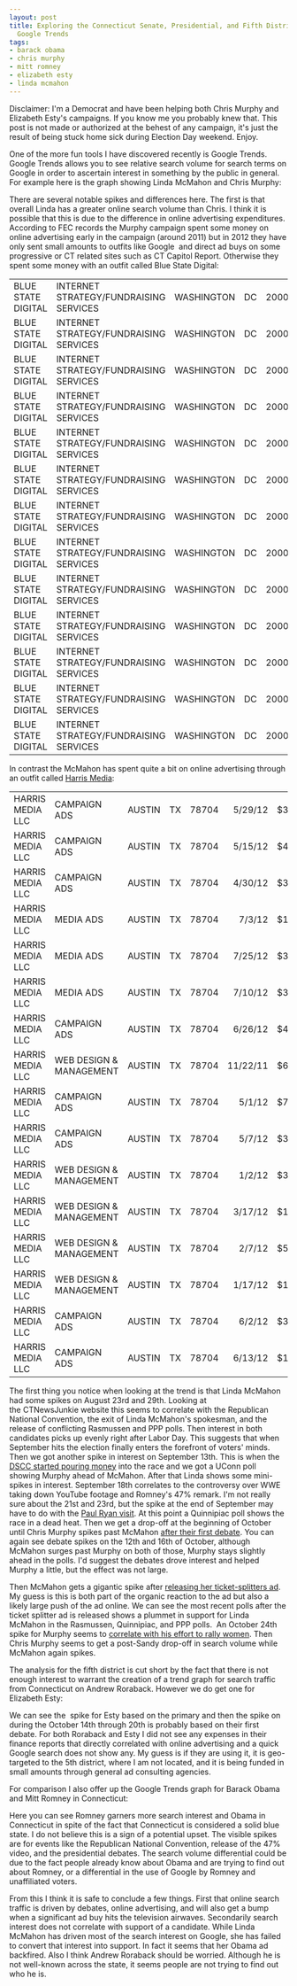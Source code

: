 ```yaml
---
layout: post
title: Exploring the Connecticut Senate, Presidential, and Fifth District Races Using
  Google Trends
tags:
- barack obama
- chris murphy
- mitt romney
- elizabeth esty
- linda mcmahon
---
```

Disclaimer: I'm a Democrat and have been helping both Chris Murphy and Elizabeth Esty's campaigns. If you know me you probably knew that. This post is not made or authorized at the behest of any campaign, it's just the result of being stuck home sick during Election Day weekend. Enjoy.

One of the more fun tools I have discovered recently is Google Trends. Google Trends allows you to see relative search volume for search terms on Google in order to ascertain interest in something by the public in general. For example here is the graph showing Linda McMahon and Chris Murphy:



<!--more-->There are several notable spikes and differences here. The first is that overall Linda has a greater online search volume than Chris. I think it is possible that this is due to the difference in online advertising expenditures. According to FEC records the Murphy campaign spent some money on online advertising early in the campaign (around 2011) but in 2012 they have only sent small amounts to outfits like Google  and direct ad buys on some progressive or CT related sites such as CT Capitol Report. Otherwise they spent some money with an outfit called Blue State Digital:
<table width="422" border="0" cellspacing="0" cellpadding="0"><colgroup> <col width="108" /> <col span="2" width="65" /> <col width="18" /> <col width="36" /> <col span="2" width="65" /> </colgroup>
<tbody>
<tr>
<td width="108" height="15">BLUE STATE DIGITAL</td>
<td width="65">INTERNET STRATEGY/FUNDRAISING SERVICES</td>
<td width="65">WASHINGTON</td>
<td width="18">DC</td>
<td align="right" width="36">20005</td>
<td align="right" width="65">1/11/12</td>
<td align="right" width="65">$1,226</td>
</tr>
<tr>
<td height="15">BLUE STATE DIGITAL</td>
<td>INTERNET STRATEGY/FUNDRAISING SERVICES</td>
<td>WASHINGTON</td>
<td>DC</td>
<td align="right">20005</td>
<td align="right">4/26/12</td>
<td align="right">$1,231</td>
</tr>
<tr>
<td height="15">BLUE STATE DIGITAL</td>
<td>INTERNET STRATEGY/FUNDRAISING SERVICES</td>
<td>WASHINGTON</td>
<td>DC</td>
<td align="right">20005</td>
<td align="right">6/7/12</td>
<td align="right">$2,932</td>
</tr>
<tr>
<td height="15">BLUE STATE DIGITAL</td>
<td>INTERNET STRATEGY/FUNDRAISING SERVICES</td>
<td>WASHINGTON</td>
<td>DC</td>
<td align="right">20005</td>
<td align="right">6/28/12</td>
<td align="right">$1,000</td>
</tr>
<tr>
<td height="15">BLUE STATE DIGITAL</td>
<td>INTERNET STRATEGY/FUNDRAISING SERVICES</td>
<td>WASHINGTON</td>
<td>DC</td>
<td align="right">20005</td>
<td align="right">6/3/11</td>
<td align="right">$895</td>
</tr>
<tr>
<td height="15">BLUE STATE DIGITAL</td>
<td>INTERNET STRATEGY/FUNDRAISING SERVICES</td>
<td>WASHINGTON</td>
<td>DC</td>
<td align="right">20005</td>
<td align="right">4/12/11</td>
<td align="right">$2,148</td>
</tr>
<tr>
<td height="15">BLUE STATE DIGITAL</td>
<td>INTERNET STRATEGY/FUNDRAISING SERVICES</td>
<td>WASHINGTON</td>
<td>DC</td>
<td align="right">20005</td>
<td align="right">7/29/11</td>
<td align="right">$900</td>
</tr>
<tr>
<td height="15">BLUE STATE DIGITAL</td>
<td>INTERNET STRATEGY/FUNDRAISING SERVICES</td>
<td>WASHINGTON</td>
<td>DC</td>
<td align="right">20005</td>
<td align="right">2/10/11</td>
<td align="right">$329</td>
</tr>
<tr>
<td height="15">BLUE STATE DIGITAL</td>
<td>INTERNET STRATEGY/FUNDRAISING SERVICES</td>
<td>WASHINGTON</td>
<td>DC</td>
<td align="right">20005</td>
<td align="right">2/16/11</td>
<td align="right">$1,047</td>
</tr>
<tr>
<td height="15">BLUE STATE DIGITAL</td>
<td>INTERNET STRATEGY/FUNDRAISING SERVICES</td>
<td>WASHINGTON</td>
<td>DC</td>
<td align="right">20005</td>
<td align="right">10/19/11</td>
<td align="right">$4,080</td>
</tr>
<tr>
<td height="15">BLUE STATE DIGITAL</td>
<td>INTERNET STRATEGY/FUNDRAISING SERVICES</td>
<td>WASHINGTON</td>
<td>DC</td>
<td align="right">20005</td>
<td align="right">10/18/11</td>
<td align="right">$1,317</td>
</tr>
<tr>
<td height="15">BLUE STATE DIGITAL</td>
<td>INTERNET STRATEGY/FUNDRAISING SERVICES</td>
<td>WASHINGTON</td>
<td>DC</td>
<td align="right">20005</td>
<td align="right">11/30/11</td>
<td align="right">$917</td>
</tr>
<tr>
<td height="15">BLUE STATE DIGITAL</td>
<td>INTERNET STRATEGY/FUNDRAISING SERVICES</td>
<td>WASHINGTON</td>
<td>DC</td>
<td align="right">20005</td>
<td align="right">1/3/12</td>
<td align="right">$963</td>
</tr>
</tbody>
</table>
In contrast the McMahon has spent quite a bit on online advertising through an outfit called <a href="http://www.harrismediallc.com">Harris Media</a>:
<table width="476" border="0" cellspacing="0" cellpadding="0"><colgroup> <col width="78" /> <col width="157" /> <col width="65" /> <col width="20" /> <col width="37" /> <col width="62" /> <col width="57" /> </colgroup>
<tbody>
<tr>
<td width="78" height="15">HARRIS MEDIA LLC</td>
<td width="157">CAMPAIGN ADS</td>
<td width="65">AUSTIN</td>
<td width="20">TX</td>
<td align="right" width="37">78704</td>
<td align="right" width="62">5/29/12</td>
<td align="right" width="57">$30,000</td>
</tr>
<tr>
<td height="15">HARRIS MEDIA LLC</td>
<td>CAMPAIGN ADS</td>
<td>AUSTIN</td>
<td>TX</td>
<td align="right">78704</td>
<td align="right">5/15/12</td>
<td align="right">$45,000</td>
</tr>
<tr>
<td height="15">HARRIS MEDIA LLC</td>
<td>CAMPAIGN ADS</td>
<td>AUSTIN</td>
<td>TX</td>
<td align="right">78704</td>
<td align="right">4/30/12</td>
<td align="right">$30,000</td>
</tr>
<tr>
<td height="15">HARRIS MEDIA LLC</td>
<td>MEDIA ADS</td>
<td>AUSTIN</td>
<td>TX</td>
<td align="right">78704</td>
<td align="right">7/3/12</td>
<td align="right">$18,724</td>
</tr>
<tr>
<td height="15">HARRIS MEDIA LLC</td>
<td>MEDIA ADS</td>
<td>AUSTIN</td>
<td>TX</td>
<td align="right">78704</td>
<td align="right">7/25/12</td>
<td align="right">$30,000</td>
</tr>
<tr>
<td height="15">HARRIS MEDIA LLC</td>
<td>MEDIA ADS</td>
<td>AUSTIN</td>
<td>TX</td>
<td align="right">78704</td>
<td align="right">7/10/12</td>
<td align="right">$30,000</td>
</tr>
<tr>
<td height="15">HARRIS MEDIA LLC</td>
<td>CAMPAIGN ADS</td>
<td>AUSTIN</td>
<td>TX</td>
<td align="right">78704</td>
<td align="right">6/26/12</td>
<td align="right">$47,500</td>
</tr>
<tr>
<td height="15">HARRIS MEDIA LLC</td>
<td>WEB DESIGN &amp; MANAGEMENT</td>
<td>AUSTIN</td>
<td>TX</td>
<td align="right">78704</td>
<td align="right">11/22/11</td>
<td align="right">$61,541</td>
</tr>
<tr>
<td height="15">HARRIS MEDIA LLC</td>
<td>CAMPAIGN ADS</td>
<td>AUSTIN</td>
<td>TX</td>
<td align="right">78704</td>
<td align="right">5/1/12</td>
<td align="right">$79,514</td>
</tr>
<tr>
<td height="15">HARRIS MEDIA LLC</td>
<td>CAMPAIGN ADS</td>
<td>AUSTIN</td>
<td>TX</td>
<td align="right">78704</td>
<td align="right">5/7/12</td>
<td align="right">$30,000</td>
</tr>
<tr>
<td height="15">HARRIS MEDIA LLC</td>
<td>WEB DESIGN &amp; MANAGEMENT</td>
<td>AUSTIN</td>
<td>TX</td>
<td align="right">78704</td>
<td align="right">1/2/12</td>
<td align="right">$33,458</td>
</tr>
<tr>
<td height="15">HARRIS MEDIA LLC</td>
<td>WEB DESIGN &amp; MANAGEMENT</td>
<td>AUSTIN</td>
<td>TX</td>
<td align="right">78704</td>
<td align="right">3/17/12</td>
<td align="right">$10,000</td>
</tr>
<tr>
<td height="15">HARRIS MEDIA LLC</td>
<td>WEB DESIGN &amp; MANAGEMENT</td>
<td>AUSTIN</td>
<td>TX</td>
<td align="right">78704</td>
<td align="right">2/7/12</td>
<td align="right">$58,026</td>
</tr>
<tr>
<td height="15">HARRIS MEDIA LLC</td>
<td>WEB DESIGN &amp; MANAGEMENT</td>
<td>AUSTIN</td>
<td>TX</td>
<td align="right">78704</td>
<td align="right">1/17/12</td>
<td align="right">$18,586</td>
</tr>
<tr>
<td height="15">HARRIS MEDIA LLC</td>
<td>CAMPAIGN ADS</td>
<td>AUSTIN</td>
<td>TX</td>
<td align="right">78704</td>
<td align="right">6/2/12</td>
<td align="right">$35,346</td>
</tr>
<tr>
<td height="15">HARRIS MEDIA LLC</td>
<td>CAMPAIGN ADS</td>
<td>AUSTIN</td>
<td>TX</td>
<td align="right">78704</td>
<td align="right">6/13/12</td>
<td align="right">$14,549</td>
</tr>
</tbody>
</table>
The first thing you notice when looking at the trend is that Linda McMahon had some spikes on August 23rd and 29th. Looking at the CTNewsJunkie website this seems to correlate with the Republican National Convention, the exit of Linda McMahon's spokesman, and the release of conflicting Rasmussen and PPP polls. Then interest in both candidates picks up evenly right after Labor Day. This suggests that when September hits the election finally enters the forefront of voters' minds. Then we got another spike in interest on September 13th. This is when the <a href="http://www.ctnewsjunkie.com/ctnj.php/archives/entry/dems_answer_murphy_sos/">DSCC started pouring money</a> into the race and we got a UConn poll showing Murphy ahead of McMahon. After that Linda shows some mini-spikes in interest. September 18th correlates to the controversy over WWE taking down YouTube footage and Romney's 47% remark. I'm not really sure about the 21st and 23rd, but the spike at the end of September may have to do with the <a href="http://www.ctnewsjunkie.com/ctnj.php/archives/entry/ryan_visits_the_nutmeg_state/">Paul Ryan visit</a>. At this point a Quinnipiac poll shows the race in a dead heat. Then we get a drop-off at the beginning of October until Chris Murphy spikes past McMahon <a href="http://www.ctnewsjunkie.com/ctnj.php/archives/entry/fiery_first_u.s._senate_debate/">after their first debate</a>. You can again see debate spikes on the 12th and 16th of October, although McMahon surges past Murphy on both of those, Murphy stays slightly ahead in the polls. I'd suggest the debates drove interest and helped Murphy a little, but the effect was not large.

Then McMahon gets a gigantic spike after <a href="http://www.ctnewsjunkie.com/ctnj.php/archives/entry/mcmahon_seeks_ticket-splitters/">releasing her ticket-splitters ad</a>. My guess is this is both part of the organic reaction to the ad but also a likely large push of the ad online. We can see the most recent polls after the ticket splitter ad is released shows a plummet in support for Linda McMahon in the Rasmussen, Quinnipiac, and PPP polls.  An October 24th spike for Murphy seems to <a href="http://www.ctnewsjunkie.com/ctnj.php/archives/entry/murphy_mcmahon_woo_women_voters/">correlate with his effort to rally women</a>. Then Chris Murphy seems to get a post-Sandy drop-off in search volume while McMahon again spikes.

The analysis for the fifth district is cut short by the fact that there is not enough interest to warrant the creation of a trend graph for search traffic from Connecticut on Andrew Roraback. However we do get one for Elizabeth Esty:



We can see the  spike for Esty based on the primary and then the spike on during the October 14th through 20th is probably based on their first debate. For both Roraback and Esty I did not see any expenses in their finance reports that directly correlated with online advertising and a quick Google search does not show any. My guess is if they are using it, it is geo-targeted to the 5th district, where I am not located, and it is being funded in small amounts through general ad consulting agencies.

For comparison I also offer up the Google Trends graph for Barack Obama and Mitt Romney in Connecticut:



Here you can see Romney garners more search interest and Obama in Connecticut in spite of the fact that Connecticut is considered a solid blue state. I do not believe this is a sign of a potential upset. The visible spikes are for events like the Republican National Convention, release of the 47% video, and the presidential debates. The search volume differential could be due to the fact people already know about Obama and are trying to find out about Romney, or a differential in the use of Google by Romney and unaffiliated voters.

From this I think it is safe to conclude a few things. First that online search traffic is driven by debates, online advertising, and will also get a bump when a significant ad buy hits the television airwaves. Secondarily search interest does not correlate with support of a candidate. While Linda McMahon has driven most of the search interest on Google, she has failed to convert that interest into support. In fact it seems that her Obama ad backfired. Also I think Andrew Roraback should be worried. Although he is not well-known across the state, it seems people are not trying to find out who he is.
